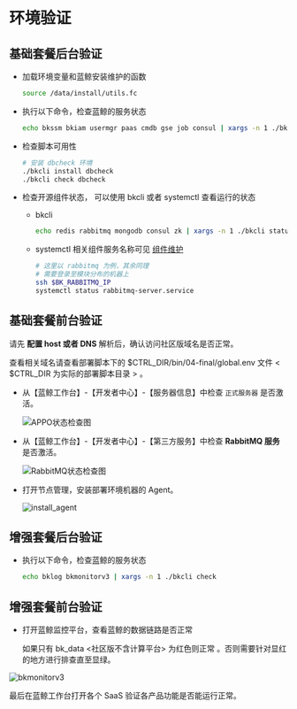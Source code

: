 # 环境验证

## 基础套餐后台验证

- 加载环境变量和蓝鲸安装维护的函数

    ```bash
    source /data/install/utils.fc
    ```

- 执行以下命令，检查蓝鲸的服务状态

    ```bash
    echo bkssm bkiam usermgr paas cmdb gse job consul | xargs -n 1 ./bkcli check
    ```

- 检查脚本可用性

    ```bash
    # 安装 dbcheck 环境
    ./bkcli install dbcheck
    ./bkcli check dbcheck
    ```

- 检查开源组件状态， 可以使用 bkcli 或者 systemctl 查看运行的状态

  - bkcli

    ```bash
    echo redis rabbitmq mongodb consul zk | xargs -n 1 ./bkcli status
    ```

  - systemctl 相关组件服务名称可见 [组件维护](../../MaintenanceManual/DailyMaintenance/start_stop.md)

    ```bash
    # 这里以 rabbitmq 为例，其余同理
    # 需要登录至模块分布的机器上
    ssh $BK_RABBITMQ_IP
    systemctl status rabbitmq-server.service 
    ```

## 基础套餐前台验证

请先 **配置 host 或者 DNS** 解析后，确认访问社区版域名是否正常。

查看相关域名请查看部署脚本下的 $CTRL_DIR/bin/04-final/global.env 文件 \< $CTRL_DIR 为实际的部署脚本目录 \> 。

- 从【蓝鲸工作台】-【开发者中心】-【服务器信息】中检查 `正式服务器` 是否激活。

    ![APPO状态检查图](../../assets/paas_appostatuscheck.png)

- 从【蓝鲸工作台】-【开发者中心】-【第三方服务】中检查 **RabbitMQ 服务** 是否激活。

    ![RabbitMQ状态检查图](../../assets/paas_rabbitmqstatuscheck.png)

- 打开节点管理，安装部署环境机器的 Agent。
  
    ![install_agent](../..assets/../../assets/install_agent.png)

## 增强套餐后台验证

- 执行以下命令，检查蓝鲸的服务状态

    ```bash
    echo bklog bkmonitorv3 | xargs -n 1 ./bkcli check
    ```

## 增强套餐前台验证

- 打开蓝鲸监控平台，查看蓝鲸的数据链路是否正常

  如果只有 bk_data \<社区版不含计算平台\> 为红色则正常 。否则需要针对显红的地方进行排查直至显绿。

![bkmonitorv3](../../assets/bkmonitorv3_status.png)

最后在蓝鲸工作台打开各个 SaaS 验证各产品功能是否能运行正常。
